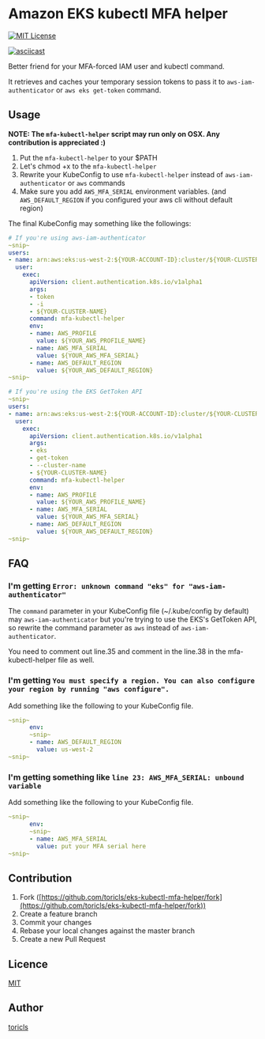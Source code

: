 # Amazon EKS kubectl MFA helper

[![MIT License](https://img.shields.io/badge/license-MIT-blue.svg?style=flat-square)][license]

[license]: https://github.com/toricls/eks-kubectl-mfa-helper/blob/master/LICENSE

[![asciicast](https://asciinema.org/a/40wV0pEgaU3pTtvgMvUGuIX18.svg)](https://asciinema.org/a/40wV0pEgaU3pTtvgMvUGuIX18)

Better friend for your MFA-forced IAM user and kubectl command.

It retrieves and caches your temporary session tokens to pass it to `aws-iam-authenticator` or `aws eks get-token` command.

## Usage

**NOTE: The `mfa-kubectl-helper` script may run only on OSX. Any contribution is appreciated :)**

1. Put the `mfa-kubectl-helper` to your $PATH
2. Let's chmod +x to the `mfa-kubectl-helper`
3. Rewrite your KubeConfig to use `mfa-kubectl-helper` instead of `aws-iam-authenticator` or `aws` commands
4. Make sure you add `AWS_MFA_SERIAL` environment variables. (and `AWS_DEFAULT_REGION` if you configured your aws cli without default region)

The final KubeConfig may something like the followings:

```yaml
# If you're using aws-iam-authenticator
~snip~
users:
- name: arn:aws:eks:us-west-2:${YOUR-ACCOUNT-ID}:cluster/${YOUR-CLUSTER-NAME}
  user:
    exec:
      apiVersion: client.authentication.k8s.io/v1alpha1
      args:
      - token
      - -i
      - ${YOUR-CLUSTER-NAME}
      command: mfa-kubectl-helper
      env:
      - name: AWS_PROFILE
        value: ${YOUR_AWS_PROFILE_NAME}
      - name: AWS_MFA_SERIAL
        value: ${YOUR_AWS_MFA_SERIAL}
      - name: AWS_DEFAULT_REGION
        value: ${YOUR_AWS_DEFAULT_REGION}
~snip~
```

```yaml
# If you're using the EKS GetToken API
~snip~
users:
- name: arn:aws:eks:us-west-2:${YOUR-ACCOUNT-ID}:cluster/${YOUR-CLUSTER-NAME}
  user:
    exec:
      apiVersion: client.authentication.k8s.io/v1alpha1
      args:
      - eks
      - get-token
      - --cluster-name
      - ${YOUR-CLUSTER-NAME}
      command: mfa-kubectl-helper
      env:
      - name: AWS_PROFILE
        value: ${YOUR_AWS_PROFILE_NAME}
      - name: AWS_MFA_SERIAL
        value: ${YOUR_AWS_MFA_SERIAL}
      - name: AWS_DEFAULT_REGION
        value: ${YOUR_AWS_DEFAULT_REGION}
~snip~
```

## FAQ

### I'm getting `Error: unknown command "eks" for "aws-iam-authenticator"`

The `command` parameter in your KubeConfig file (~/.kube/config by default) may `aws-iam-authenticator` but you're trying to use the EKS's GetToken API, so rewrite the command parameter as `aws` instead of `aws-iam-authenticator`.

You need to comment out line.35 and comment in the line.38 in the mfa-kubectl-helper file as well.

### I'm getting `You must specify a region. You can also configure your region by running "aws configure".`

Add something like the following to your KubeConfig file.

```yaml
~snip~
      env:
      ~snip~
      - name: AWS_DEFAULT_REGION
        value: us-west-2
~snip~
```

### I'm getting something like `line 23: AWS_MFA_SERIAL: unbound variable`

Add something like the following to your KubeConfig file.

```yaml
~snip~
      env:
      ~snip~
      - name: AWS_MFA_SERIAL
        value: put your MFA serial here
~snip~
```

## Contribution

1. Fork ([https://github.com/toricls/eks-kubectl-mfa-helper/fork](https://github.com/toricls/eks-kubectl-mfa-helper/fork))
1. Create a feature branch
1. Commit your changes
1. Rebase your local changes against the master branch
1. Create a new Pull Request

## Licence

[MIT](LICENSE)

## Author

[toricls](https://github.com/toricls)
